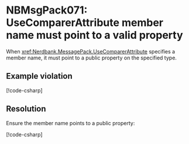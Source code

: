 # NBMsgPack071: UseComparerAttribute member name must point to a valid property

When <xref:Nerdbank.MessagePack.UseComparerAttribute> specifies a member name, it must point to a public property on the specified type.

## Example violation

[!code-csharp[](../../samples/cs/AnalyzerDocs/NBMsgPack071.cs#Defective)]

## Resolution

Ensure the member name points to a public property:

[!code-csharp[](../../samples/cs/AnalyzerDocs/NBMsgPack071.cs#Fix)]
